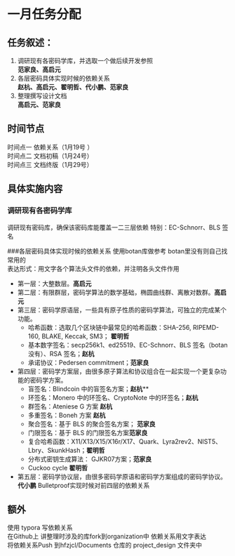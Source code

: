 # 一月任务分配

## 任务叙述：
1. 调研现有各密码学库，并选取一个做后续开发参照   
 **范家良、高启元**
2.	各层密码具体实现时候的依赖关系  
**赵杭、高启元、翟明哲、代小鹏、范家良**
3.	整理撰写设计文档  
**高启元、范家良**

## 时间节点

时间点一 依赖关系（1月19号 ）  
时间点二 文档初稿（1月24号）  
时间点三 文档终版（1月29号）  

## 具体实施内容

### 调研现有各密码学库
调研现有密码库，确保该密码库能覆盖一二三层依赖  特别：EC-Schnorr、BLS 签名

###各层密码具体实现时候的依赖关系
使用botan库做参考 botan里没有则自己找常用的  
表达形式：用文字各个算法头文件的依赖，并注明各头文件作用  

- 第一层：大整数层。**高启元**
- 第二层：有限群层，密码学算法的数学基础，椭圆曲线群、离散对数群。**高启元**
- 第三层：密码学原语层，一些具有原子性质的密码学算法，可独立的完成某个功能。  
	- 哈希函数：选取几个区块链中最常见的哈希函数：SHA-256, RIPEMD-160, BLAKE, Keccak, SM3；	**翟明哲**
	- 基本数字签名：secp256k1、ed25519、EC-Schnorr、BLS 签名（botan 没有）、RSA 签名；**赵杭**
	- 承诺协议：Pedersen commitment；**范家良**
- 第四层：密码学方案层，由很多原子算法和协议组合在一起实现一个更复杂功能的密码学方案。
	- 盲签名：Blindcoin 中的盲签名方案；**赵杭****
	- 环签名：Monero 中的环签名、CryptoNote 中的环签名；**赵杭**
	-	群签名：Ateniese G 方案 **赵杭**
	-	多重签名：Boneh 方案 **赵杭**
	-	聚合签名：基于 BLS 的聚合签名方案； **范家良**
	-	门限签名：基于 BLS 的门限签名方案**范家良**
	-	复合哈希函数：X11/X13/X15/X16r/X17、Quark、Lyra2rev2、NIST5、Lbry、SkunkHash；**翟明哲**
	-	分布式密钥生成算法： GJKR07方案；**范家良**
	-	Cuckoo cycle **翟明哲**
- 第五层：密码学协议层，由很多密码学原语和密码学方案组成的密码学协议。 **代小鹏**
	Bulletproof实现时候对前四层的依赖关系




## 额外 
使用 typora 写依赖关系  
在Github上 讲整理时涉及的库fork到organization中
依赖关系用文字表达   
将依赖关系Push 到hfzjcl/Documents  仓库的 project_design 文件夹中



